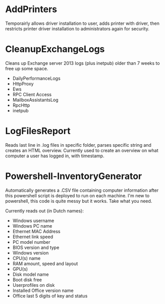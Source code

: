 # AddPrinters

Temporairly allows driver installation to user, adds printer with driver, then restricts printer driver installation to administrators again for security.

# CleanupExchangeLogs

Cleans up Exchange server 2013 logs (plus inetpub) older than 7 weeks to free up some space.
- DailyPerformanceLogs
- HttpProxy
- Ews
- RPC Client Access
- MailboxAssistantsLog
- RpcHttp
- inetpub

# LogFilesReport

Reads last line in .log files in specific folder, parses specific string and creates an HTML overview.
Currently used to create an overview on what computer a user has logged in, with timestamp.

# Powershell-InventoryGenerator

Automatically generates a .CSV file containing computer information after this powershell script is deployed to run on each machine.
I'm new to powershell, this code is quite messy but it works. Take what you need.

Currently reads out (in Dutch names):
- Windows username
- Windows PC name
- Ethernet MAC Address
- Ethernet link speed
- PC model number
- BIOS version and type
- Windows version
- CPU(s) name
- RAM amount, speed and layout
- GPU(s)
- Disk model name
- Boot disk free
- Userprofiles on disk
- Installed Office version name
- Office last 5 digits of key and status 
